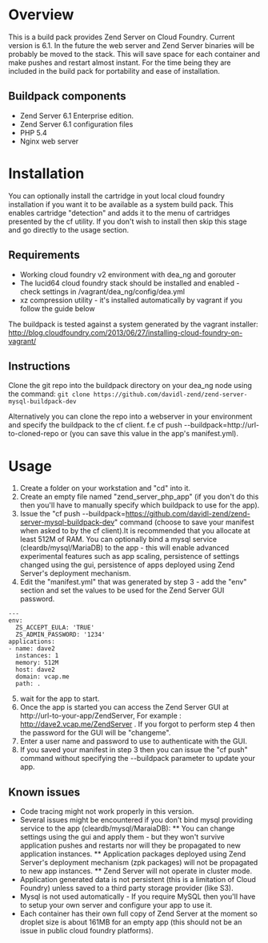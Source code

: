 # Overview

This is a build pack provides Zend Server on Cloud Foundry. Current version is 6.1. In the future the web server and Zend Server binaries will be probably be moved to the stack. This will save space for each container and make pushes and restart almost instant. For the time being they are included in the build pack for portability and ease of installation.

## Buildpack components

* Zend Server 6.1 Enterprise edition.
* Zend Server 6.1 configuration files
* PHP 5.4
* Nginx web server


# Installation
You can optionally install the cartridge in yout local cloud foundry installation if you want it to be available as a system build pack. This enables cartridge "detection" and adds it to the menu of cartridges presented by the cf utility. If you don't wish to install then skip this stage and go directly to the usage section.

## Requirements
* Working cloud foundry v2 environment with dea_ng and gorouter
* The lucid64 cloud foundry stack should be installed and enabled - check settings in /vagrant/dea_ng/config/dea.yml
* xz compression utility - it's installed automatically by vagrant if you follow the guide below

The buildpack is tested against a system generated by the vagrant installer: http://blog.cloudfoundry.com/2013/06/27/installing-cloud-foundry-on-vagrant/

## Instructions
Clone the git repo into the buildpack directory on your dea_ng node using the command:
`git clone https://github.com/davidl-zend/zend-server-mysql-buildpack-dev`

Alternatively you can clone the repo into a webserver in your environment and specify the buildpack to the cf client. 
f.e  cf push --buildpack=http://url-to-cloned-repo or   (you can save this value in the app's manifest.yml).

# Usage
1. Create a folder on your workstation and "cd" into it.
2. Create an empty file named "zend_server_php_app" (if you don't do this then you'll have to manually specify which buildpack to use for the app).
3. Issue the "cf push --buildpack=https://github.com/davidl-zend/zend-server-mysql-buildpack-dev" command (choose to save your manifest when asked to by the cf client).It is recommended that you allocate at least 512M of RAM. You can optionally bind a mysql service (cleardb/mysql/MariaDB) to the app - this will enable advanced experimental features such as app scaling, persistence of settings changed using the gui, persistence of apps deployed using Zend Server's deployment mechanism.
4. Edit the "manifest.yml" that was generated by step 3 - add the "env" section and set the values to be used for the Zend Server GUI password.

```
---
env:
  ZS_ACCEPT_EULA: 'TRUE'
  ZS_ADMIN_PASSWORD: '1234'
applications:
- name: dave2
  instances: 1
  memory: 512M
  host: dave2
  domain: vcap.me
  path: .
```

5. wait for the app to start.
5. Once the app is started you can access the Zend Server GUI at http://url-to-your-app/ZendServer, For example : http://dave2.vcap.me/ZendServer . If you forgot to perform step 4 then the password for the GUI will be "changeme".
6. Enter a user name and password to use to authenticate with the GUI.
7. If you saved your manifest in step 3 then you can issue the "cf push" command without specifying the --buildpack parameter to update your app.

## Known issues
* Code tracing might not work properly in this version.
* Several issues might be encountered if you don't bind mysql providing service to the app (cleardb/mysql/MaraiaDB):
** You can change settings using the gui and apply them - but they won't survive application pushes and restarts nor will they be propagated to new application instances.
** Application packages deployed using Zend Server's deployment mechanism (zpk packages) will not be propagated to new app instances.
** Zend Server will not operate in cluster mode.
* Application generated data is not persistent (this is a limitation of Cloud Foundry) unless saved to a third party storage provider (like S3). 
* Mysql is not used automatically - If you require MySQL then you'll have to setup your own server and configure your app to use it.
* Each container has their own full copy of Zend Server at the moment so droplet size is about 161MB for an empty app (this should not be an issue in public cloud foundry platforms).

